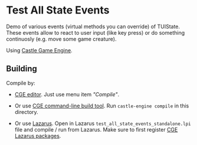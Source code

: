 # Test All State Events

Demo of various events (virtual methods you can override) of TUIState.
These events allow to react to user input (like key press)
or do something continuosly (e.g. move some game creature).

Using [Castle Game Engine](https://castle-engine.io/).

## Building

Compile by:

- [CGE editor](https://castle-engine.io/manual_editor.php). Just use menu item _"Compile"_.

- Or use [CGE command-line build tool](https://github.com/castle-engine/castle-engine/wiki/Build-Tool). Run `castle-engine compile` in this directory.

- Or use [Lazarus](https://www.lazarus-ide.org/). Open in Lazarus `test_all_state_events_standalone.lpi` file and compile / run from Lazarus. Make sure to first register [CGE Lazarus packages](https://castle-engine.io/documentation.php).
